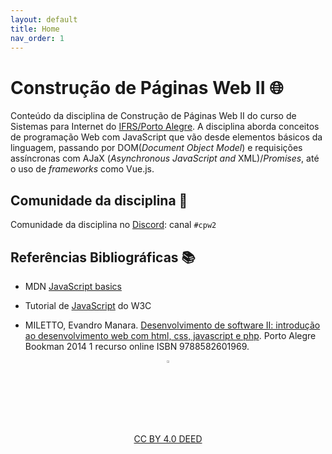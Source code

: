 ```yaml
---
layout: default
title: Home
nav_order: 1
---
```


# Construção de Páginas Web II 🌐

Conteúdo da disciplina de Construção de Páginas Web II do curso de Sistemas
para Internet do [IFRS/Porto Alegre](https://poa.ifrs.edu.br/). A disciplina
aborda conceitos de programação Web com JavaScript que vão desde elementos
básicos da linguagem, passando por DOM(_Document Object Model_) e requisições
assíncronas com AJaX (_Asynchronous JavaScript and_ XML)/_Promises_, até o uso de
_frameworks_ como Vue.js.

## Comunidade da disciplina 🤝

Comunidade da disciplina no [Discord](https://discord.com/invite/C29cqvm):
canal `#cpw2`

## Referências Bibliográficas 📚

* MDN [JavaScript basics](https://developer.mozilla.org/en-US/docs/Learn/Getting_started_with_the_web/JavaScript_basics)

* Tutorial de [JavaScript](http://www.w3schools.com/js) do W3C

* MILETTO, Evandro Manara. [Desenvolvimento de software II: introdução ao desenvolvimento web com html, css, javascript e php](https://biblioteca.ifrs.edu.br/pergamum_ifrs/biblioteca_s/acesso_login.php?cod_acervo_acessibilidade=5020682&acesso=aHR0cHM6Ly9pbnRlZ3JhZGEubWluaGFiaWJsaW90ZWNhLmNvbS5ici9ib29rcy85Nzg4NTgyNjAxOTY5&label=acesso%20restrito). Porto Alegre Bookman 2014 1 recurso online ISBN 9788582601969.

<center>
    <a href="https://github.com/rodrigoprestesmachado" target="blanck">
        <img src="imgs/logo.png" alt="Rodrigo Prestes Machado" width="3%"
        height="3%" border=0 style="border:0; text-decoration:none;
        outline:none">
    </a>
    <br/>
    <a rel="license" href="http://creativecommons.org/licenses/by/4.0/">
        CC BY 4.0 DEED
    </a>
</center>
